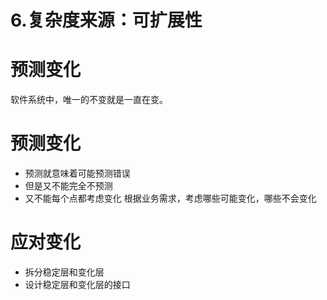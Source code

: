 # 6.复杂度来源：可扩展性

# 预测变化
软件系统中，唯一的不变就是一直在变。

# 预测变化
* 预测就意味着可能预测错误
* 但是又不能完全不预测
* 又不能每个点都考虑变化
根据业务需求，考虑哪些可能变化，哪些不会变化

# 应对变化
* 拆分稳定层和变化层
* 设计稳定层和变化层的接口
